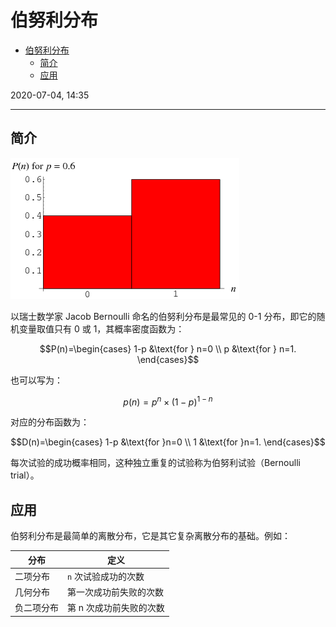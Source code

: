 # 伯努利分布

- [伯努利分布](#伯努利分布)
  - [简介](#简介)
  - [应用](#应用)

2020-07-04, 14:35
***

## 简介

![bernoulli](images/2020-07-04-14-36-59.png)

以瑞士数学家 Jacob Bernoulli 命名的伯努利分布是最常见的 0-1 分布，即它的随机变量取值只有 0 或 1，其概率密度函数为：

$$P(n)=\begin{cases}
    1-p &\text{for } n=0 \\
    p &\text{for } n=1.
\end{cases}$$

也可以写为：

$$p(n)=p^n\times(1-p)^{1-n}$$

对应的分布函数为：

$$D(n)=\begin{cases}
    1-p &\text{for }n=0 \\
    1 &\text{for }n=1.
\end{cases}$$

每次试验的成功概率相同，这种独立重复的试验称为伯努利试验（Bernoulli trial）。

## 应用

伯努利分布是最简单的离散分布，它是其它复杂离散分布的基础。例如：

|分布|定义|
|---|---|
|二项分布|`n` 次试验成功的次数|
|几何分布|第一次成功前失败的次数|
|负二项分布|第 n 次成功前失败的次数|
